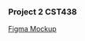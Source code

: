 ### Project 2 CST438

[Figma Mockup](https://www.figma.com/design/5hLViUWa03YOUTlFdwprjG/Nathan-Trujillo's-team-library?node-id=1-185&m=dev&t=A4QuqRVZYn1BLprf-1)
